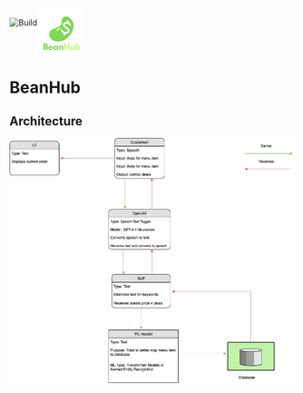 <div style="display: flex; align-items: center;">
    <img src="https://github.com/Ibrahim-Haroon/BeanHub/actions/workflows/unit-test.yml/badge.svg" alt="Build" height="50">
    <img src="other/images/bean_logo.png" alt="BeanHub" width="85" height="85">
</div>


# BeanHub

## Architecture
![architecture.drawio.png](other/images/architecture.drawio.png)
